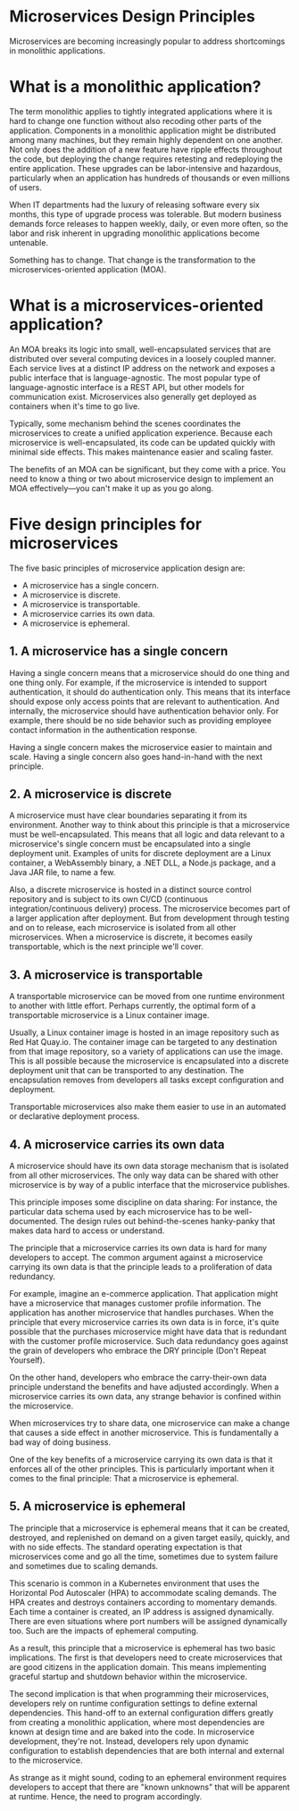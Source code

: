 # Microservices Design Principles
Microservices are becoming increasingly popular to address shortcomings in monolithic applications.

# What is a monolithic application?
The term monolithic applies to tightly integrated applications where it is hard to change one function without also recoding other parts of the application. Components in a monolithic application might be distributed among many machines, but they remain highly dependent on one another. Not only does the addition of a new feature have ripple effects throughout the code, but deploying the change requires retesting and redeploying the entire application. These upgrades can be labor-intensive and hazardous, particularly when an application has hundreds of thousands or even millions of users.

When IT departments had the luxury of releasing software every six months, this type of upgrade process was tolerable. But modern business demands force releases to happen weekly, daily, or even more often, so the labor and risk inherent in upgrading monolithic applications become untenable.

Something has to change. That change is the transformation to the microservices-oriented application (MOA).

# What is a microservices-oriented application?
An MOA breaks its logic into small, well-encapsulated services that are distributed over several computing devices in a loosely coupled manner. Each service lives at a distinct IP address on the network and exposes a public interface that is language-agnostic. The most popular type of language-agnostic interface is a REST API, but other models for communication exist. Microservices also generally get deployed as containers when it's time to go live.

Typically, some mechanism behind the scenes coordinates the microservices to create a unified application experience. Because each microservice is well-encapsulated, its code can be updated quickly with minimal side effects. This makes maintenance easier and scaling faster.

The benefits of an MOA can be significant, but they come with a price. You need to know a thing or two about microservice design to implement an MOA effectively—you can't make it up as you go along.

# Five design principles for microservices
The five basic principles of microservice application design are:
- A microservice has a single concern.
- A microservice is discrete.
- A microservice is transportable.
- A microservice carries its own data.
- A microservice is ephemeral.

## 1. A microservice has a single concern
Having a single concern means that a microservice should do one thing and one thing only. For example, if the microservice is intended to support authentication, it should do authentication only. This means that its interface should expose only access points that are relevant to authentication. And internally, the microservice should have authentication behavior only. For example, there should be no side behavior such as providing employee contact information in the authentication response.

Having a single concern makes the microservice easier to maintain and scale. Having a single concern also goes hand-in-hand with the next principle.

## 2. A microservice is discrete
A microservice must have clear boundaries separating it from its environment. Another way to think about this principle is that a microservice must be well-encapsulated. This means that all logic and data relevant to a microservice's single concern must be encapsulated into a single deployment unit. Examples of units for discrete deployment are a Linux container, a WebAssembly binary, a .NET DLL, a Node.js package, and a Java JAR file, to name a few.

Also, a discrete microservice is hosted in a distinct source control repository and is subject to its own CI/CD (continuous integration/continuous delivery) process. The microservice becomes part of a larger application after deployment. But from development through testing and on to release, each microservice is isolated from all other microservices. When a microservice is discrete, it becomes easily transportable, which is the next principle we'll cover.

## 3. A microservice is transportable
A transportable microservice can be moved from one runtime environment to another with little effort. Perhaps currently, the optimal form of a transportable microservice is a Linux container image.

Usually, a Linux container image is hosted in an image repository such as Red Hat Quay.io. The container image can be targeted to any destination from that image repository, so a variety of applications can use the image. This is all possible because the microservice is encapsulated into a discrete deployment unit that can be transported to any destination. The encapsulation removes from developers all tasks except configuration and deployment.

Transportable microservices also make them easier to use in an automated or declarative deployment process.

## 4. A microservice carries its own data
A microservice should have its own data storage mechanism that is isolated from all other microservices. The only way data can be shared with other microservice is by way of a public interface that the microservice publishes.

This principle imposes some discipline on data sharing: For instance, the particular data schema used by each microservice has to be well-documented. The design rules out behind-the-scenes hanky-panky that makes data hard to access or understand.

The principle that a microservice carries its own data is hard for many developers to accept. The common argument against a microservice carrying its own data is that the principle leads to a proliferation of data redundancy.

For example, imagine an e-commerce application. That application might have a microservice that manages customer profile information. The application has another microservice that handles purchases. When the principle that every microservice carries its own data is in force, it's quite possible that the purchases microservice might have data that is redundant with the customer profile microservice. Such data redundancy goes against the grain of developers who embrace the DRY principle (Don't Repeat Yourself).

On the other hand, developers who embrace the carry-their-own data principle understand the benefits and have adjusted accordingly. When a microservice carries its own data, any strange behavior is confined within the microservice.

When microservices try to share data, one microservice can make a change that causes a side effect in another microservice. This is fundamentally a bad way of doing business.

One of the key benefits of a microservice carrying its own data is that it enforces all of the other principles. This is particularly important when it comes to the final principle: That a microservice is ephemeral.

## 5. A microservice is ephemeral
The principle that a microservice is ephemeral means that it can be created, destroyed, and replenished on demand on a given target easily, quickly, and with no side effects. The standard operating expectation is that microservices come and go all the time, sometimes due to system failure and sometimes due to scaling demands.

This scenario is common in a Kubernetes environment that uses the Horizontal Pod Autoscaler (HPA) to accommodate scaling demands. The HPA creates and destroys containers according to momentary demands. Each time a container is created, an IP address is assigned dynamically. There are even situations where port numbers will be assigned dynamically too. Such are the impacts of ephemeral computing.

As a result, this principle that a microservice is ephemeral has two basic implications. The first is that developers need to create microservices that are good citizens in the application domain. This means implementing graceful startup and shutdown behavior within the microservice.

The second implication is that when programming their microservices, developers rely on runtime configuration settings to define external dependencies. This hand-off to an external configuration differs greatly from creating a monolithic application, where most dependencies are known at design time and are baked into the code. In microservice development, they're not. Instead, developers rely upon dynamic configuration to establish dependencies that are both internal and external to the microservice.

As strange as it might sound, coding to an ephemeral environment requires developers to accept that there are "known unknowns" that will be apparent at runtime. Hence, the need to program accordingly.
